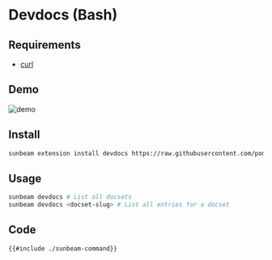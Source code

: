 # Devdocs (Bash)

## Requirements

- [curl](https://curl.haxx.se/)

## Demo

![demo](./demo.gif)

## Install

```bash
sunbeam extension install devdocs https://raw.githubusercontent.com/pomdtr/sunbeam/main/docs/examples/devdocs/sunbeam-command
```

## Usage

```bash
sunbeam devdocs # List all docsets
sunbeam devdocs <docset-slug> # List all entries for a docset
```

## Code

```bash
{{#include ./sunbeam-command}}
```
